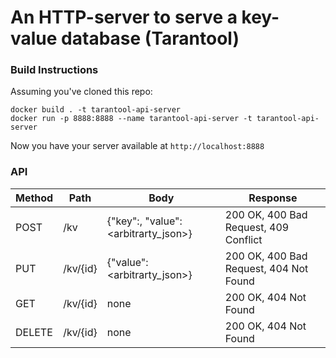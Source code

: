 # An HTTP-server to serve a key-value database (Tarantool)

### Build Instructions
Assuming you've cloned this repo:
```
docker build . -t tarantool-api-server
docker run -p 8888:8888 --name tarantool-api-server -t tarantool-api-server
```
Now you have your server available at `http://localhost:8888`

### API
Method   | Path     | Body                                          | Response                               |
-------- | -------- | --------------------------------------------- | -------------------------------------- |
POST     | /kv      | {"key":<string>, "value":<arbitrarty_json>}   | 200 OK, 400 Bad Request, 409 Conflict  |
PUT      | /kv/{id} | {"value":<arbitrarty_json>}                   | 200 OK, 400 Bad Request, 404 Not Found |
GET      | /kv/{id} | none                                          | 200 OK, 404 Not Found | 
DELETE   | /kv/{id} | none                                          | 200 OK, 404 Not Found |
